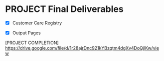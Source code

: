 # PROJECT Final Deliverables
- [x] Customer Care Registry
- [x] Output Pages


[PROJECT COMPLETION] <br>
https://drive.google.com/file/d/1r28ajrDnc921kYBzqtm4dgXv4DoQjlKw/view
